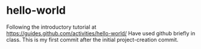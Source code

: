 # hello-world
Following the introductory tutorial at https://guides.github.com/activities/hello-world/
Have used github briefly in class.
This is my first commit after the initial project-creation commit.
